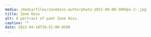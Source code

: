 ```yaml
---
media: /media/files/zanekoss-authorphoto-2021-08-08-300dpi-2-.jpg
title: Zane Koss
alt: A portrait of poet Zane Koss.
caption: ""
date: 2022-04-18T16:51:00-0500
---
```

